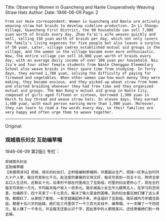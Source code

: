 Title: Observing Women in Guancheng and Nanle Cooperatively Weaving Straw Hats
Author:
Date: 1946-06-09
Page: 2

    From our Heze correspondent: Women in Guancheng and Nanle are actively weaving straw hat braids to develop sideline production. In Li Shangu Village, Guancheng First District, the 90 households can sell 7,000 yuan worth of braids every day. Zhao Fa'ai's wife weaves quickly and well, selling 150 yuan worth of braids per day, which not only covers the family's living expenses for five people but also leaves a surplus of 50 yuan. Later, village cadres established mutual aid groups in the village, and the women in the village became even more enthusiastic. Now, the entire village can sell 10,000 yuan worth of braids every day, with an average daily income of over 100 yuan per household. Niu Jiu'e and four other female students from Nanle Chenggao Elementary School also weave braids in their spare time from studying. In forty days, they earned 1,700 yuan, solving the difficulty of paying for firewood and vegetables. When other women saw how much money they were making, they became envious, and they picked up wheat straw from home and started braiding whenever they had free time and they organized mutual aid groups. The Wan Dong'e mutual aid group in Nanle City, composed of girls aged fifteen or sixteen, borrowed 1,300 yuan in March to buy thread and weave straw hats. In eleven days, they earned 1,400 yuan, with each person earning more than 1,000 yuan. Moreover, they can learn to read a few words every day, so their families are very happy and often urge them to weave together.



<hr /> 

Original: 


### 观城南乐妇女  互助编草帽

1946-06-09
第2版()
专栏：

    观城南乐妇女
    互助编草帽
    【本报荷泽讯】观城、南乐的妇女们，正积极编制草帽辫，开展副业生产。观城一区李山谷村共九十户人家，每日可卖到七千元。赵法爱的妻编的又快又好，每天可卖到一百五十元，除供全家五口人生活外，还剩五十元。后来村干部在村里成立了互助组，村里的妇女更热心了，现在全村每天可卖到一万元，平均每天每户收入一百多元。南乐城高小女生牛九娥等五人，在学习的空闲里，也编辫子，四十天卖了一千七百元，解决了柴火菜金的困难。别的妇女看见她们赚了这么多钱，都眼红了，从家拾了麦秸，一有空就编起辫子来，并且组织了互助组。南乐城内万冬娥互助组，都是十五六岁的姑娘，她们在三月里贷了一千三百元买线子、编草帽，十一天赚了一千四百元，每人赚了一千多元，并且每天还能认识个字，因此家中的人都很高兴，还经常催她们到一块去编。
